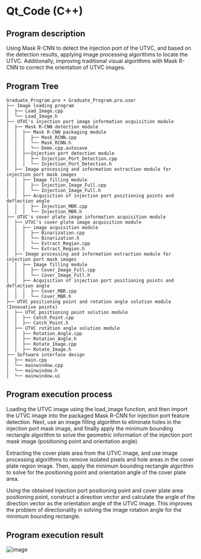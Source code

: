 # Qt_Code (C++)
## Program description
Using Mask R-CNN to detect the injection port of the UTVC, and based on the detection results, applying image processing algorithms to locate the UTVC. Additionally, improving traditional visual algorithms with Mask R-CNN to correct the orientation of UTVC images.
## Program Tree
  ```
  Graduate_Program.pro + Graduate_Program.pro.user
  ├── Image loading program
  │  ├── Load_Image.cpp
  │  └── Load_Image.h
  ├── UTVC's injection port image information acquisition module
  │  ├── Mask R-CNN detection module
  │  │  ├── Mask R-CNN packaging module 
  │  │  │  ├── Mask_RCNN.cpp
  │  │  │  └── Mask_RCNN.h
  │  │  │  └── Demo.cpp.autosave
  │  │  ├──Injection port detection module 
  │  │  │  ├── Injection_Port_Detection.cpp
  │  │  │  └── Injection_Port_Detection.h
  │  ├── Image processing and information extraction module for injection port mask images
  │  │  ├── Image filling module
  │  │  │  ├── Injection_Image_Full.cpp
  │  │  │  └── Injection_Image_Full.h
  │  │  ├── Acquisition of injection port positioning points and deflection angle 
  │  │  │  ├── Injection_MBR.cpp
  │  │  │  └── Injection_MBR.h
  ├── UTVC's cover plate image information acquisition module
  │  ├── UTVC's cover plate image acquisition module
  │  │  ├── image acquisition module
  │  │  │  ├── Binarization.cpp
  │  │  │  └── Binarization.h
  │  │  │  └── Extract_Region.cpp
  │  │  │  └── Extract_Region.h
  │  ├── Image processing and information extraction module for injection port mask images
  │  │  ├── Image filling module
  │  │  │  ├── Cover_Image_Full.cpp
  │  │  │  └── Cover_Image_Full.h
  │  │  ├── Acquisition of injection port positioning points and deflection angle 
  │  │  │  ├── Cover_MBR.cpp
  │  │  │  └── Cover_MBR.h
  ├── UTVC positioning point and rotation angle solution module (Innovative points)
  │  ├── UTVC positioning point solution module
  │  │  ├── Catch_Point.cpp
  │  │  ├── Catch_Point.h
  │  ├── UTVC rotation angle solution module
  │  │  ├── Rotation_Angle.cpp
  │  │  ├── Rotation_Angle.h
  │  │  ├── Rotate_Image.cpp
  │  │  ├── Rotate_Image.h
  ├── Software interface design
  │  ├── main.cpp
  │  └── mainwindow.cpp
  │  └── mainwindow.h
  │  └── mainwindow.ui
```
## Program execution process
Loading the UTVC image using the load_image function, and then import the UTVC image into the packaged Mask R-CNN for injection port feature detection. Next, use an image filling algorithm to eliminate holes in the injection port mask image, and finally apply the minimum bounding rectangle algorithm to solve the geometric information of the injection port mask image (positioning point and orientation angle).

Extracting the cover plate area from the UTVC image, and use image processing algorithms to remove isolated pixels and hole areas in the cover plate region image. Then, apply the minimum bounding rectangle algorithm to solve for the positioning point and orientation angle of the cover plate area.

Using the obtained injection port positioning point and cover plate area positioning point, construct a direction vector and calculate the angle of the direction vector as the orientation angle of the UTVC image. This improves the problem of directionality in solving the image rotation angle for the minimum bounding rectangle.
## Program execution result
![image](https://github.com/Han-Haoting/Qt_Code/blob/master/Machine_Vision_and_Mask-RCNN_application/Result.tif)
